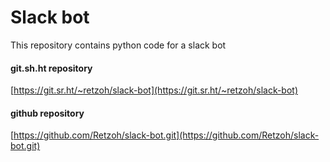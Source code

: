 Slack bot
=========

This repository contains python code for a slack bot

#### git.sh.ht repository

[https://git.sr.ht/~retzoh/slack-bot](https://git.sr.ht/~retzoh/slack-bot)

#### github repository

[https://github.com/Retzoh/slack-bot.git](https://github.com/Retzoh/slack-bot.git)
